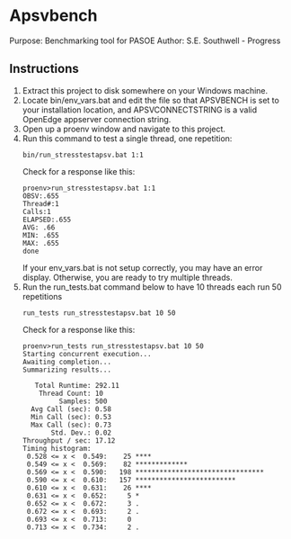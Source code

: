 # Apsvbench
Purpose: Benchmarking tool for PASOE
Author: S.E. Southwell - Progress

## Instructions
1. Extract this project to disk somewhere on your Windows machine.
2. Locate bin/env_vars.bat and edit the file so that APSVBENCH is set to your installation location, and APSVCONNECTSTRING is a valid OpenEdge appserver connection string.
3. Open up a proenv window and navigate to this project.
4. Run this command to test a single thread, one repetition:
   ```
   bin/run_stresstestapsv.bat 1:1
   ```
   Check for a response like this:
     ```
     proenv>run_stresstestapsv.bat 1:1
     OBSV:.655
     Thread#:1
     Calls:1
     ELAPSED:.655
     AVG: .66
     MIN: .655
     MAX: .655
     done
     ```
   If your env_vars.bat is not setup correctly, you may have an error display.  Otherwise, you are ready to try multiple threads.
5. Run the run_tests.bat command below to have 10 threads each run 50 repetitions
   ```
   run_tests run_stresstestapsv.bat 10 50
   ```
   Check for a response like this:
   ```
   proenv>run_tests run_stresstestapsv.bat 10 50
   Starting concurrent execution...
   Awaiting completion...
   Summarizing results...
   
      Total Runtime: 292.11
       Thread Count: 10
            Samples: 500
     Avg Call (sec): 0.58
     Min Call (sec): 0.53
     Max Call (sec): 0.73
          Std. Dev.: 0.02
   Throughput / sec: 17.12
   Timing histogram:
    0.528 <= x <  0.549:    25 ****
    0.549 <= x <  0.569:    82 *************
    0.569 <= x <  0.590:   198 ********************************
    0.590 <= x <  0.610:   157 *************************
    0.610 <= x <  0.631:    26 ****
    0.631 <= x <  0.652:     5 *
    0.652 <= x <  0.672:     3 .
    0.672 <= x <  0.693:     2 .
    0.693 <= x <  0.713:     0
    0.713 <= x <  0.734:     2 .
   ```
   
